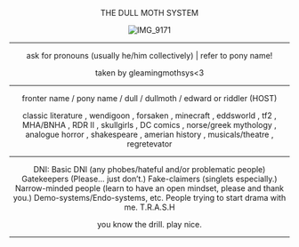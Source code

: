 <p align="center"

  THE DULL MOTH SYSTEM
 <p align="center"

![IMG_9171](https://github.com/user-attachments/assets/d0d10817-2145-448b-b8e4-613d5a59d2cf)


---- ----
<p align="center"
'' it's hard to compromise, when i see through your eyes... ''

<p align="center"

ask for pronouns (usually he/him collectively) | refer to pony name!
<p align="center"

taken by gleamingmothsys<3
---- ----

<p align="center"
'' ...it's just a common view, i guess it's lost on you! ''
<p align="center"

fronter name / pony name / dull / dullmoth / edward or riddler (HOST)
<p align="center"

classic literature , wendigoon , forsaken , minecraft , eddsworld , tf2 , MHA/BNHA , RDR II , skullgirls , DC comics , norse/greek mythology , analogue horror , shakespeare , amerian history , musicals/theatre , regretevator
---- ----

<p align="center"
'' ...Now i can talk, no one gets off! ''
<p align="center"

DNI: 
Basic DNI (any phobes/hateful and/or problematic people)
Gatekeepers (Please… just don’t.)
Fake-claimers (singlets especially.)
Narrow-minded people (learn to have an open mindset, please and thank you.)
Demo-systems/Endo-systems, etc.
People trying to start drama with me.
T.R.A.S.H
<p align="center"

you know the drill. play nice.
---- ----
